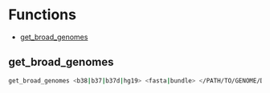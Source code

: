 # Functions

- [get_broad_genomes](#get_broad_genomes)

## get_broad_genomes

```bash
get_broad_genomes <b38|b37|b37d|hg19> <fasta|bundle> </PATH/TO/GENOME/DIR>}
```